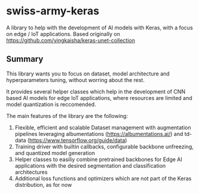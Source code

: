 # swiss-army-keras

A library to help with the development of AI models with Keras, with a focus on edge / IoT applications. Based originally on https://github.com/yingkaisha/keras-unet-collection

## Summary

This library wants you to focus on dataset, model architecture and hyperparameters tuning, without worring about the rest. 

It provides several helper classes which help in the development of CNN based AI models for edge IoT applications, where resources are limited and model quantization is reccomended. 

The main features of the library are the following:

1) Flexible, efficient and scalable Dataset management with augmentation pipelines leveraging albumentations (https://albumentations.ai/) and td-data (https://www.tensorflow.org/guide/data)
2) Training driver with builtin callbacks, configurable backbone unfreezing, and quantized model generation
3) Helper classes to easiliy combine pretrained backbones for Edge AI applications with the desired segmentation and classification architectures
4) Additional loss functions and optimizers which are not part of the Keras distribution, as for now 
